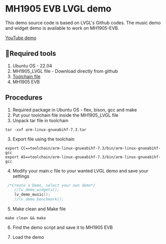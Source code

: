 # MH1905 EVB LVGL demo

This demo source code is based on LVGL's Github codes. The music demo and widget demo is available to work on MH1905-EVB.

 [YouTube demo][link-youtube]

## 🧰Required tools
1. Ubuntu OS - 22.04
2. MH1905_LVGL file - Download directly from github
3. [Toolchain file][link-toolchain]
4. MH1905 EVB

## Procedures
1. Required package in Ubuntu OS - flex, bison, gcc and make
2. Put your toolchain file inside the MH1905_LVGL file
3. Unpack tar file in toolchain
```
tar -xvf arm-linux-gnueabihf-7.3.tar
``` 
3. Export file using the toolchain

```
export CC==toolchain/arm-linux-gnueabihf-7.3/bin/arm-linux-gnueabihf-gcc
export AS==toolchain/arm-linux-gnueabihf-7.3/bin/arm-linux-gnueabihf-gcc
```

4. Modify your main.c file to your wanted LVGL demo and save your settings 
```C
 /*Create a Demo, select your own demo*/
    //lv_demo_widgets();
    lv_demo_music();
    //lv_demo_benchmark();
```
5. Make clean and Make file

```
make clean && make
```
6. Find the demo script and save it to MH1905 EVB

7. Load the demo


[link-toolchain]: https://drive.google.com/file/d/1gXdgwlnbOotSAJcPmpOhN2TLddEUrL7T/view?usp=drive_link
[link-youtube]: https://youtu.be/qqwIV1IWNEY
